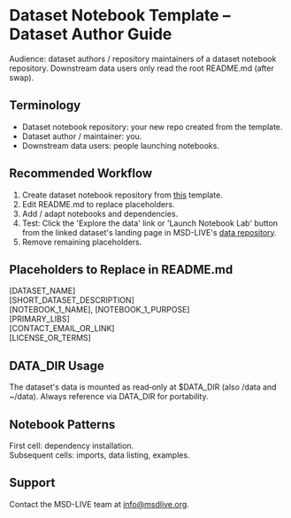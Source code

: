 # Dataset Notebook Template – Dataset Author Guide

Audience: dataset authors / repository maintainers of a dataset notebook repository.
Downstream data users only read the root README.md (after swap).

## Terminology
- Dataset notebook repository: your new repo created from the template.
- Dataset author / maintainer: you.
- Downstream data users: people launching notebooks.

## Recommended Workflow
1. Create dataset notebook repository from [this](https://github.com/MSD-LIVE/template-dataset-jupyter-notebook) template.
3. Edit README.md to replace placeholders.
4. Add / adapt notebooks and dependencies.
5. Test: Click the 'Explore the data' link or 'Launch Notebook Lab' button from the linked dataset's landing page in MSD-LIVE's [data repository](https://data.msdlive.org/).
6. Remove remaining placeholders.

## Placeholders to Replace in README.md
[DATASET_NAME]  
[SHORT_DATASET_DESCRIPTION]  
[NOTEBOOK_1_NAME], [NOTEBOOK_1_PURPOSE]  
[PRIMARY_LIBS]  
[CONTACT_EMAIL_OR_LINK]  
[LICENSE_OR_TERMS]  

## DATA_DIR Usage
The dataset's data is mounted as read‑only at $DATA_DIR (also /data and ~/data). Always reference via DATA_DIR for portability.

## Notebook Patterns
First cell: dependency installation.  
Subsequent cells: imports, data listing, examples.

## Support
Contact the MSD-LIVE team at info@msdlive.org.

